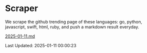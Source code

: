 # Scraper

We scrape the github trending page of these languages: go, python, javascript, swift, html, ruby, and push a markdown result everyday.

[2025-01-11.md](https://github.com/henson/Scraper/blob/master/2025-01-11.md)

Last Updated: 2025-01-11 00:00:23